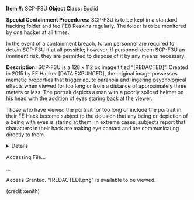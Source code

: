 **Item #:** SCP-F3U
**Object Class:** Euclid

**Special Containment Procedures:** SCP-F3U is to be kept in a standard hacking folder and fed FE8 Reskins regularly. The folder is to be monitored by one hacker at all times.

In the event of a containment breach, forum personnel are required to detain SCP-F3U if at all possible; however, if personnel deem SCP-F3U an imminent risk, they are permitted to dispose of it by any means necessary.

**Description:** SCP-F3U is a 128 x 112 px image titled “[REDACTED]”. Created in 2015 by FE Hacker [DATA EXPUNGED], the original image possesses memetic properties that trigger acute paranoia and lingering psychological effects when viewed for too long or from a distance of approximately three meters or less. The portrait depicts a man with a poorly spliced helmet on his head with the addition of eyes staring back at the viewer.

Those who have viewed the portrait for too long or include the portrait in their FE Hack become subject to the delusion that any being or depiction of a being with eyes is staring at them. In extreme cases, subjects report that characters in their hack are making eye contact and are communicating directly to them.

<details>**Trust Level Member is required to view the following file. Viewing without the written permission of the TH Council or Dr. GNRC Pretsel will result in immediate termination.**</details>

Accessing File…

…

Access Granted. "[REDACTED].png" is available to be viewed.</details>














(credit xenith)